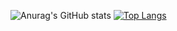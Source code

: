 ![Anurag's GitHub stats](https://github-readme-stats.vercel.app/api?username=theweirdboiz&show_icons=true&theme=vue)
[![Top Langs](https://github-readme-stats.vercel.app/api/top-langs/?username=theweirdboiz&layout=compact)](https://github.com/theweirdboiz/theweirdboiz)

